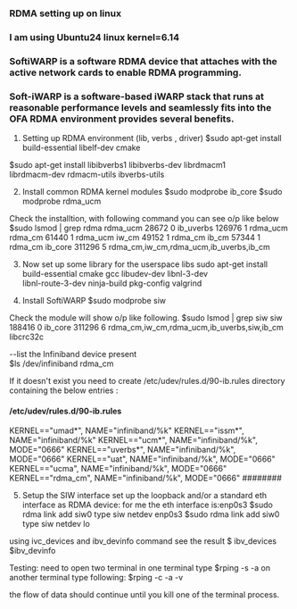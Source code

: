 ### RDMA setting up on linux 
### I am using Ubuntu24 linux kernel=6.14 
### SoftiWARP is a software RDMA device that attaches with the active network cards to enable RDMA programming. 
### Soft-iWARP is a software-based iWARP stack that runs at reasonable performance levels and seamlessly fits into the OFA RDMA environment provides several benefits. 

1. Setting up RDMA environment (lib, verbs , driver)
$sudo apt-get install build-essential libelf-dev cmake

$sudo apt-get install libibverbs1 libibverbs-dev librdmacm1 \
librdmacm-dev rdmacm-utils ibverbs-utils

2. Install common RDMA kernel modules
$sudo modprobe ib_core
$sudo modprobe rdma_ucm

Check the installtion, with following command you can see o/p like below
$sudo lsmod | grep rdma 
rdma_ucm               28672  0
ib_uverbs             126976  1 rdma_ucm
rdma_cm                61440  1 rdma_ucm
iw_cm                  49152  1 rdma_cm
ib_cm                  57344  1 rdma_cm
ib_core               311296  5 rdma_cm,iw_cm,rdma_ucm,ib_uverbs,ib_cm

3. Now set up some library for the userspace libs
sudo apt-get install build-essential cmake gcc libudev-dev libnl-3-dev \
libnl-route-3-dev ninja-build pkg-config valgrind

4. Install SoftiWARP
$sudo modprobe siw

Check the module will show o/p like following.
$sudo lsmod | grep siw
siw                   188416  0
ib_core               311296  6 rdma_cm,iw_cm,rdma_ucm,ib_uverbs,siw,ib_cm
libcrc32c 
 
--list the Infiniband device present  
$ls /dev/infiniband 
rdma_cm

If it doesn't exist you need to create  /etc/udev/rules.d/90-ib.rules directory containing the below entries : 

 ####  /etc/udev/rules.d/90-ib.rules  ####
 KERNEL=="umad*", NAME="infiniband/%k"
 KERNEL=="issm*", NAME="infiniband/%k"
 KERNEL=="ucm*", NAME="infiniband/%k", MODE="0666"
 KERNEL=="uverbs*", NAME="infiniband/%k", MODE="0666"
 KERNEL=="uat", NAME="infiniband/%k", MODE="0666"
 KERNEL=="ucma", NAME="infiniband/%k", MODE="0666"
 KERNEL=="rdma_cm", NAME="infiniband/%k", MODE="0666"
 ########

 5. Setup the SIW interface
  set up the loopback and/or a standard eth interface as RDMA device: for me the eth interface is:enp0s3
$sudo rdma link add siw0 type siw netdev enp0s3
$sudo rdma link add siw0 type siw netdev lo

using ivc_devices and ibv_devinfo command see the result
$ ibv_devices
$ibv_devinfo

Testing: need to open two terminal in one terminal type
$rping -s -a <serverIP>
on another terminal type following:
$rping -c -a <serverIP> -v

the flow of data should continue until you kill one of the terminal process.


